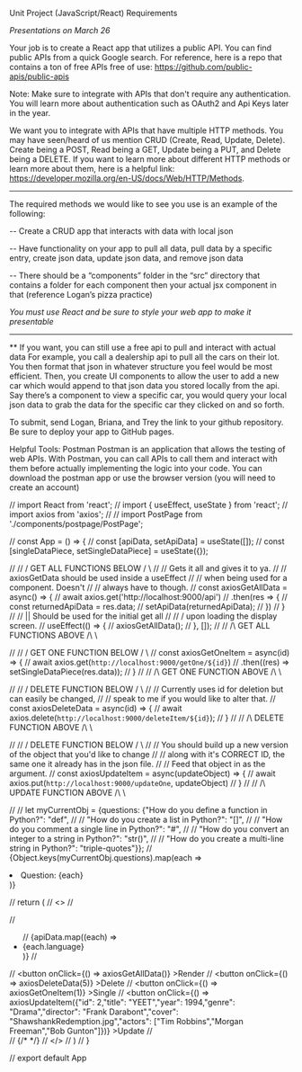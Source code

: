 Unit Project (JavaScript/React) Requirements

*Presentations on March 26*

Your job is to create a React app that utilizes a public API. You can find public APIs from a quick Google search. For reference, here is a repo that contains a ton of free APIs free of use: https://github.com/public-apis/public-apis

Note: Make sure to integrate with APIs that don't require any authentication. You will learn more about authentication such as OAuth2 and Api Keys later in the year.

We want you to integrate with APIs that have multiple HTTP methods. You may have seen/heard of us mention CRUD (Create, Read, Update, Delete). Create being a POST, Read being a GET, Update being a PUT, and Delete being a DELETE. If you want to learn more about different HTTP methods or learn more about them, here is a helpful link: https://developer.mozilla.org/en-US/docs/Web/HTTP/Methods.



***************************************************************************************

The required methods we would like to see you use is an example of the following:


-- Create a CRUD app that interacts with data with local json

-- Have functionality on your app to pull all data, pull data by a specific entry, create json data, update json data, and remove json data

-- There should be a “components” folder in the “src” directory that contains a folder for each component then your actual jsx component in that (reference Logan’s pizza practice)

*You must use React and be sure to style your web app to make it presentable*

***************************************************************************************



**  If you want, you can still use a free api to pull and interact with actual data
For example, you call a dealership api to pull all the cars on their lot. You then format that json in whatever structure you feel would be most efficient. Then, you create UI components to allow the user to add a new car which would append to that json data you stored locally from the api. Say there’s a component to view a specific car, you would query your local json data to grab the data for the specific car they clicked on and so forth.



To submit, send Logan, Briana, and Trey the link to your github repository. Be sure to deploy your app to GitHub pages.

Helpful Tools:
Postman
 Postman is an application that allows the testing of web APIs. With Postman, you can call APIs to call them and interact with them before actually implementing the logic into your code.
You can download the postman app or use the browser version (you will need to create an account)





// import React from 'react';
// import { useEffect, useState } from 'react';
// import axios from 'axios';
// // import PostPage from './components/postpage/PostPage';


// const App = () => {
  // const [apiData, setApiData] = useState([]);
  // const [singleDataPiece, setSingleDataPiece] = useState({});

//   // \/ GET ALL FUNCTIONS BELOW \/ \\
//   // Gets it all and gives it to ya.
//   // axiosGetData should be used inside a useEffect
//   // when being used for a component. Doesn't 
//   // always have to though.
//   const axiosGetAllData = async() => {
//     await axios.get('http://localhost:9000/api')
//     .then(res => {
//       const returnedApiData = res.data;
//       setApiData(returnedApiData);
//     })
//   }
//   // ||   Should be used for the initial get all
//   // \/ upon loading the display screen.
//   useEffect(() => {
//     axiosGetAllData();
//   }, []);
//   // /\ GET ALL FUNCTIONS ABOVE /\ \\

//   // \/ GET ONE FUNCTION BELOW \/ \\
//   const axiosGetOneItem = async(id) => {
//     await axios.get(`http://localhost:9000/getOne/${id}`)
//     .then((res) => setSingleDataPiece(res.data));
//   }
//   // /\ GET ONE FUNCTION ABOVE /\ \\

//   // \/ DELETE FUNCTION BELOW \/ \\
//   // Currently uses id for deletion but can easily be changed,
//   // speak to me if you would like to alter that.
//   const axiosDeleteData = async(id) => {
//     await axios.delete(`http://localhost:9000/deleteItem/${id}`);
//   }
//   // /\ DELETE FUNCTION ABOVE /\ \\

//   // \/ DELETE FUNCTION BELOW \/ \\
//   // You should build up a new version of the object that you'd like to change
//   // along with it's CORRECT ID, the same one it already has in the json file.
//   // Feed that object in as the argument.
  // const axiosUpdateItem = async(updateObject) => {
  //   await axios.put(`http://localhost:9000/updateOne`, updateObject)
  // }
//   // /\ UPDATE FUNCTION ABOVE /\ \\


//   // let myCurrentObj = {questions: {"How do you define a function in Python?": "def",
//   // "How do you create a list in Python?": "[]",
//   // "How do you comment a single line in Python?": "#",
//   // "How do you convert an integer to a string in Python?": "str()",
//   // "How do you create a multi-line string in Python?":  "triple-quotes"}};
  // {Object.keys(myCurrentObj.questions).map(each => <li>Question: {each}</li>)}

//   return (
//   <>
//      <div>
//         <ul>
//           {apiData.map((each) => <li>{each.language}</li>)}
//         </ul>
//         <button onClick={() => axiosGetAllData()} >Render</button>
//         <button onClick={() => axiosDeleteData(5)} >Delete</button>
//         <button onClick={() => axiosGetOneItem(1)} >Single</button>
        // <button onClick={() => axiosUpdateItem({"id": 2,"title": "YEET","year": 1994,"genre": "Drama","director": "Frank Darabont","cover": "ShawshankRedemption.jpg","actors": ["Tim Robbins","Morgan Freeman","Bob Gunton"]})} >Update</button>
//       </div>
//       {/* <PostPage /> */}
//     </> 
//   )
// }

// export default App















